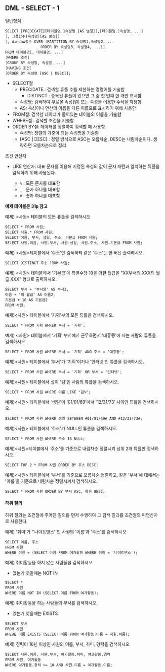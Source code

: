 ## DML - SELECT - 1

일반형식

```
SELECT [PREDICATE][테이블명.]속성명 [AS 별칭][,[테이블명.]속성명, ...]
[, 그룹함수(속성명)[AS 별칭]]
[, Window함수 OVER (PARTITION BY 속성명1,속성명2, ...
				ORDER BY 속성명3, 속성명4, ...)]
FROM 테이블명[, 테이블명, ...]
[WHERE 조건]
[GROUP BY 속성명, 속성명, ...]
[HAVING 조건]
[ORDER BY 속성명 [ASC | DESC]];
```

- SELECT절
  - PRECIDATE : 검색할 튜플 수를 제한하는 명령어를 기술함
    - DISTINCT : 중복된 튜플이 있으면 그 중 첫 번째 한 개만 표시함
  - 속성명: 검색하여 부로올 속성(열) 또는 속성을 이용한 수식을 지정함
  - AS: 속성이나 연산의 이름을 다른 이름으로 표시하기 위해 사용함
- FROM절: 검색할 데이터가 들어있는 테이블의 이름을 기술함
- WHERE절 : 검색할 조건을 기술함
- ORDER BY절: 데이터를 정렬하여 검색할 때 사용함
  - 속성명: 정렬의 기준이 되는 속성명을 기술함
  - [ASC | DESC] : 정렬 방식으로 ASC는 오름차순, DESC는 내림차순이다. 생략하면 오름차순으로 정리



조건 연산자

- LIKE 연산자: 대표 문자를 이용해 지정된 속성의 값이 문자 패턴과 일치하는 튜플을 검색하기 위해 사용된다.

  - `%` : 모든 문자를 대표함
  - `_` : 문자 하나를 대표함
  - `#` : 숫자 하나를 대표함 

  

__예제 테이블은 31p 참고__

예제) <사원> 테이블의 모든 퓨틀을 검색하시오

```
SELECT * FROM 사원;
SELECT 사원.* FROM 사원;
SELECT 이름, 부서, 생일, 주소, 기본급 FROM 사원;
SELECT 사원.이름, 사원.부서, 사원.생일, 사원.주소, 사원.기본급 FROM 사원;
```



예제) <사원>테이블에서 '주소'만 검색하되 같은 '주소'는 한 버난 출력하시오.

```
SELECT DISTINCT 주소 FROM 사원;
```



예제) <사원> 테이블에서 '기본급'에 특별수당 10을 더한 월급을 "XX부서의 XXX의 월급 XXX" 형태로 출력하시오.

```
SELECT 부서 + '부서의' AS 부서2, 
이름 + '의 월급' AS 이름2, 
기본급 + 10 AS 기본급2 
FROM 사원;
```



예제)<사원> 테이블에서 '기획'부의 모든 튜플을 검색하시오.

```
SELECT * FROM 기획 WHRER 부서 = '기획';
```

 

예제) <사원> 테이블에서 '기획' 부서에서 근무하면서 '대흥동'에 사는 사람의 튜플을 검색하시오

```
SELECT * FROM 사원 WHERE 부서 = '기획' AND 주소 = '대흥동';
```



예제)<사원> 테이블에서 '부서'가 '기획'이거나 '인터넷'인 튜플을 검색하시오.

```
SELECT * FROM 사원 WHERE 부서 = '기획' OR 부서 = '인터넷';
```



예제)<사원> 테이블에서 성이 '김'인 사람의 튜플을 검색하시오.

```
SELECT * FROM 사원 WHERE 이름 LIKE "김%";
```



예제)<사원> 테이블에서 '생일'이 '01/01/69'에서 '12/31/73' 사이인 튜플을 검색하시오.

```
SELECT * FROM 사원 WHERE 생일 BETWEEN #01/01/69# AND #12/31/73#;
```



예제)<사원> 테이블에서 '주소'가 NULL인 튜플을 검색하시오.

```
SELECT * FROM 사원 WHERE 주소 IS NULL;
```

 

예제)<사원>테이블에서 '주소'를 기준으로 내림차순 정렬시켜 상위 2개 튜플만 검색하시오.

```
SELECT TOP 2 * FROM 사원 ORDER BY 주소 DESC;
```



예제)<사원> 테이블에서 '부서'를 기준으로 오름차순 정렬하고, 같은 '부서'에 대해서는 '이름'을 기준으로 내림차순 정렬시켜서 검색하시오.

```
SELECT * FROM 사원 ORDER BY 부서 ASC, 이름 DESC;
```



#### 하위 질의

하위 질의는 조건절에 주어진 질의를 먼저 수행하여 그 검색 결과를 조건절의 피연산자로 사용한다.



예제) '취미'가 ''나이트댄스''인 사원의 '이름'과 '주소'를 검색하시오

```
SELECT 이름, 주소 
FROM 사원 
WHERE 이름 = (SELECT 이름 FROM 여가활동 WHERE 취미 = '나이트댄스');
```



예제) 취미활동을 하지 않는 사람들을 검색하시오

- 없는거 찾을때는 NOT IN

```
SELECT *
FROM 사원
WHERE 이름 NOT IN (SELECT 이름 FROM 여가활동);
```



예제) 취미활동을 하는 사람들의 부서를 검색하시오.

- 있는거 찾을때는 EXISTS

```
SELECT 부서
FROM 사원
WHERE 이름 EXISTS (SELECT 이름 FROM 여가활동.이름 = 사원.이름);
```



예제) 경력이 10년 이상인 사원의 이름, 부서, 취미, 경력을 검색하시오

```
SELECT 사원.이름, 사원.부서, 여가활동.취미, 여과활동.경력
FROM 사원, 여거활동
WHERE 여가활동.경력 >= 10 AND 사원.이름 = 여가활동.이름;
```

